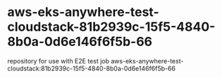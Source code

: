 # aws-eks-anywhere-test-cloudstack-81b2939c-15f5-4840-8b0a-0d6e146f6f5b-66
repository for use with E2E test job aws-eks-anywhere-test-cloudstack:81b2939c-15f5-4840-8b0a-0d6e146f6f5b-66
